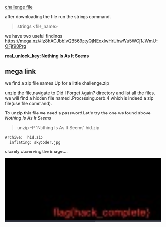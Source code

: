 [challenge file](https://mega.nz/#!LoABFK5K!0sEKbsU3sBUG8zWxpBfD1bQx_JY_MuYEWQvLrFIqWZ0)

after downloading the file run the strings command.
>strings <file_name>

we have two useful findings
https://mega.nz/#!z8hACJbb!vQB569ptyQjNEoxIwHrUhwWu5WCj1JWmU-OFjf90Prg

**real_unlock_key: Nothing Is As It Seems**

## mega link

we find a zip file names Up for a little challenge.zip

unzip the file,navigate to Did I Forget Again? directory and list all the files.
we will find a hidden file named .Processing.cerb.4 which is indeed a zip file(use file command).

To unzip this file we need a password.Let's try the one we found above  *Nothing Is As It Seems*


>unzip -P 'Nothing Is As It Seems' hid.zip 
```                                      
Archive:  hid.zip
  inflating: skycoder.jpg
```
closely observing the image....

![image](/images/up_for_flag.PNG)
